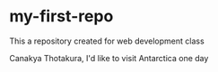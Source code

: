 # my-first-repo
This a repository created for web development class

Canakya Thotakura, I'd like to visit Antarctica one day 
